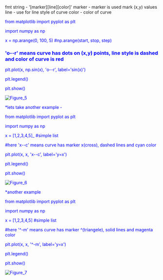 fmt string - '[marker][line][color]'
marker - marker is used mark (x,y) values
line - use for line style of curve
color - color of curve

<span style="color:blue">
from matplotlib import pyplot as plt 

import numpy as np
</span>

x = np.arange(0, 100, 5)  #np.arange(start, stop, step)

### 'o--r' means curve has dots on (x,y) points, line style is dashed and color of curve is red

plt.plot(x, np.sin(x), 'o--r', label='sin(x)')

plt.legend()

plt.show()

![Figure_5](https://user-images.githubusercontent.com/100432854/159161287-317798c2-5890-4c29-902f-97bed58a076a.png)


*lets take another example - 

from matplotlib import pyplot as plt

import numpy as np
 
x = [1,2,3,4,5]_ #simple list

#here 'x--c' means curve has marker x(cross), dashed lines and cyan color

plt.plot(x, x, 'x--c', label='y=x')

plt.legend()

plt.show()

![Figure_6](https://user-images.githubusercontent.com/100432854/159161761-5182ea84-6347-42f2-906a-e1e884b5a5a8.png)

*another example

from matplotlib import pyplot as plt

import numpy as np
 
x = [1,2,3,4,5] #simple list

#here '^-m' means curve has marker ^(triangele), solid lines and magenta color

plt.plot(x, x, '^-m', label='y=x')

plt.legend()

plt.show()

![Figure_7](https://user-images.githubusercontent.com/100432854/159162044-b072f4a3-236b-45ef-93b3-64ff3a321a60.png)

